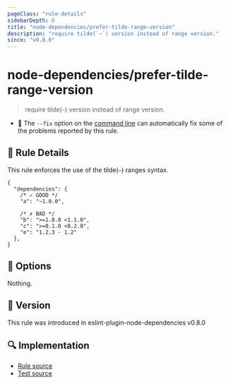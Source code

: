 ```yaml
---
pageClass: "rule-details"
sidebarDepth: 0
title: "node-dependencies/prefer-tilde-range-version"
description: "require tilde(`~`) version instead of range version."
since: "v0.8.0"
---
```

# node-dependencies/prefer-tilde-range-version

> require tilde(`~`) version instead of range version.

- :wrench: The `--fix` option on the [command line](https://eslint.org/docs/user-guide/command-line-interface#fixing-problems) can automatically fix some of the problems reported by this rule.

## :book: Rule Details

This rule enforces the use of the tilde(`~`) ranges syntax.

```json5
{
  "dependencies": {
    /* ✓ GOOD */
    "a": "~1.0.0",

    /* ✗ BAD */
    "b": ">=1.0.0 <1.1.0",
    "c": ">=0.1.0 <0.2.0",
    "e": "1.2.3 - 1.2"
  },
}
```

## :wrench: Options

Nothing.

## :rocket: Version

This rule was introduced in eslint-plugin-node-dependencies v0.8.0

## :mag: Implementation

- [Rule source](https://github.com/ota-meshi/eslint-plugin-node-dependencies/blob/main/lib/rules/prefer-tilde-range-version.ts)
- [Test source](https://github.com/ota-meshi/eslint-plugin-node-dependencies/blob/main/tests/lib/rules/prefer-tilde-range-version.ts)
